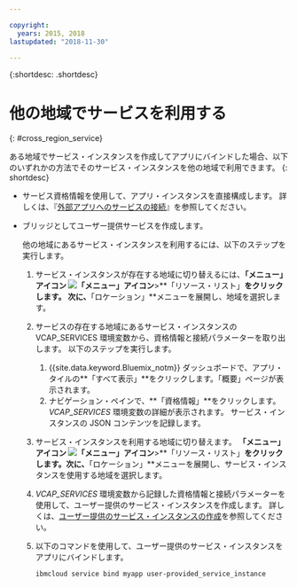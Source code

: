 ```yaml
---

copyright:
  years: 2015, 2018
lastupdated: "2018-11-30"

---
```


{:shortdesc: .shortdesc}

# 他の地域でサービスを利用する
{: #cross_region_service}

ある地域でサービス・インスタンスを作成してアプリにバインドした場合、以下のいずれかの方法でそのサービス・インスタンスを他の地域で利用できます。
{: shortdesc}

  * サービス資格情報を使用して、アプリ・インスタンスを直接構成します。 詳しくは、『[外部アプリへのサービスの接続](/docs/resources/connect_external_app.html#externalapp)』を参照してください。
  * ブリッジとしてユーザー提供サービスを作成します。

	他の地域にあるサービス・インスタンスを利用するには、以下のステップを実行します。

      1. サービス・インスタンスが存在する地域に切り替えるには、**「メニュー」アイコン ![「メニュー」アイコン](../icons/icon_hamburger.svg)**>**「リソース・リスト」**をクリックします。 次に、**「ロケーション」**メニューを展開し、地域を選択します。 

      2. サービスの存在する地域にあるサービス・インスタンスの VCAP_SERVICES 環境変数から、資格情報と接続パラメーターを取り出します。 以下のステップを実行します。

	       1. {{site.data.keyword.Bluemix_notm}} ダッシュボードで、アプリ・タイルの**「すべて表示」**をクリックします。「概要」ページが表示されます。
	       2. ナビゲーション・ペインで、**「資格情報」**をクリックします。 *VCAP_SERVICES* 環境変数の詳細が表示されます。 サービス・インスタンスの JSON コンテンツを記録します。

      3. サービス・インスタンスを利用する地域に切り替えます。 **「メニュー」アイコン ![「メニュー」アイコン](../icons/icon_hamburger.svg)**>**「リソース・リスト」**をクリックします。次に、**「ロケーション」**メニューを展開し、サービス・インスタンスを使用する地域を選択します。

      4. *VCAP_SERVICES* 環境変数から記録した資格情報と接続パラメーターを使用して、ユーザー提供のサービス・インスタンスを作成します。 詳しくは、[ユーザー提供のサービス・インスタンスの作成](/docs/apps/reqnsi.html#user_provide_services)を参照してください。

      5. 以下のコマンドを使用して、ユーザー提供のサービス・インスタンスをアプリにバインドします。

	     ```
	     ibmcloud service bind myapp user-provided_service_instance
	     ```
